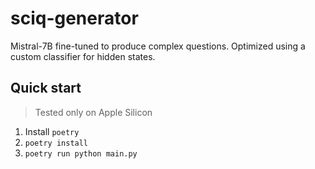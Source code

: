 # sciq-generator

Mistral-7B fine-tuned to produce complex questions. Optimized using a custom classifier for hidden states.

## Quick start

> Tested only on Apple Silicon

1. Install `poetry`
2. `poetry install`
3. `poetry run python main.py`